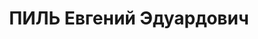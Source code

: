---
title: ПИЛЬ Евгений Эдуардович
description: 'Род. в 1881, г.Ломжа, Польша, русский, б/п, пенсионер, эсперантист,
  прож.: г.Одесса

  Арестован 07.08.37 г. УГБ УНКВД Одесской обл. Обв. по ст.54-8, 11 УК УССР, а/сов
  троцкист. группа в Одессе, эсперантист. Приговор: выездная сессия ВК ВС СССР в г.Одессе,
  23.11.1937 - ВМН. Расстрелян 24.11.37 г.'
---